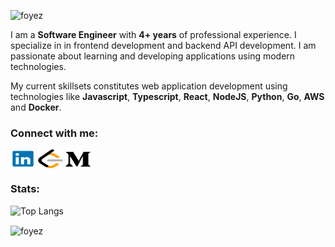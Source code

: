 <p align="left"> <img src="https://komarev.com/ghpvc/?username=foyez-dev&label=Profile%20views&color=0e75b6&style=flat" alt="foyez" /> </p>

I am a **Software Engineer** with **4+ years** of professional experience. I specialize in in frontend development and backend API development. I am passionate about learning and developing applications using modern technologies.

My current skillsets constitutes web application development using technologies like **Javascript**, **Typescript**, **React**, **NodeJS**, **Python**, **Go**, **AWS** and **Docker**.

### Connect with me:
<p align="left">
<a href="https://linkedin.com/in/foyez" target="blank"><img align="center" src="https://raw.githubusercontent.com/foyez/foyez/main/img/linkedin.svg" alt="https://linkedin.com/in/foyez" height="30" width="40" /></a>
<a href="https://leetcode.com/u/foyez/" target="blank"><img align="center" src="https://raw.githubusercontent.com/foyez/foyez/main/img/leetcode.svg" alt="https://leetcode.com/u/foyez" height="30" width="40" /></a>
<a href="https://medium.com/@foyez" target="blank"><img align="center" src="https://raw.githubusercontent.com/foyez/foyez/main/img/medium.svg" alt="https://medium.com/@foyez" height="30" width="40" /></a>
</p>
</p>

### Stats:

![Top Langs](https://github-readme-stats.vercel.app/api/top-langs/?username=foyez&theme=swift&layout=compact&hide=html,css)

<p><img align="center" src="https://github-readme-streak-stats.herokuapp.com/?user=foyez&" alt="foyez" /></p>